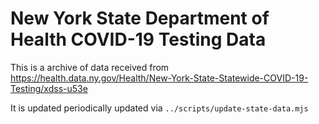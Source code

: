 # New York State Department of Health COVID-19 Testing Data

This is a archive of data received from https://health.data.ny.gov/Health/New-York-State-Statewide-COVID-19-Testing/xdss-u53e

It is updated periodically updated via `../scripts/update-state-data.mjs`
